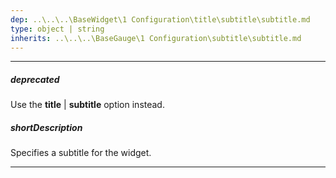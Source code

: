 ```yaml
---
dep: ..\..\..\BaseWidget\1 Configuration\title\subtitle\subtitle.md
type: object | string
inherits: ..\..\..\BaseGauge\1 Configuration\subtitle\subtitle.md
---
```

---
##### deprecated
Use the **title** | **subtitle** option instead.

##### shortDescription
Specifies a subtitle for the widget.

---
